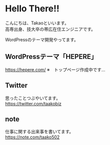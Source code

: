 # Hello There!!
こんにちは、Takaoといいます。<br>
高専出身、技大卒の帯広在住エンジニアです。<br>

WordPressのテーマ開発やってます。

## WordPressテーマ「HEPERE」
https://hepere.com/
※　トップページ作成中です…

## Twitter
思ったことつぶやいてます。<br>
https://twitter.com/taakobiz

## note
仕事に関する出来事を書いてます。<br>
https://note.com/taako502
